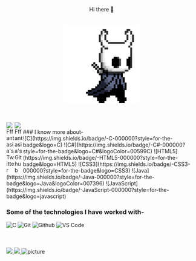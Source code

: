 <p align="center"> Hi there 👋</br></br></br>
<img src="https://raw.githubusercontent.com/TanZng/TanZng/master/assets/hollor_knight3.gif" width="200"/>
</p>
</br></br>
<a href="https://twitter.com/FRubitoo">
  <img align="left" alt="Fffantasia's Twitter" width="22px" src="https://cdn.jsdelivr.net/npm/simple-icons@v3/icons/twitter.svg" />
</a>
<a href="https://github.com/Fffantasia">
  <img align="left" alt="Fffantasia's Github" width="22px" src="https://cdn.jsdelivr.net/npm/simple-icons@v3/icons/github.svg" />
</a>
<!--<a href="https://www.instagram.com/singer_brijesh_dhanani">
  <img align="left" alt="Brijesh Dhanani" width="22px" src="https://cdn.jsdelivr.net/npm/simple-icons@v3/icons/instagram.svg" />
</a>-->
</br>
### I know more about- </br>
![C](https://img.shields.io/badge/-C-000000?style=for-the-badge&logo=C)
![C#](https://img.shields.io/badge/-C#-000000?style=for-the-badge&logo=C#&logoColor=00599C)
![HTML5](https://img.shields.io/badge/-HTML5-000000?style=for-the-badge&logo=HTML5)
![CSS3](https://img.shields.io/badge/-CSS3-000000?style=for-the-badge&logo=CSS3)
![Java](https://img.shields.io/badge/-Java-000000?style=for-the-badge&logo=Java&logoColor=007396)
![JavaScript](https://img.shields.io/badge/-JavaScript-000000?style=for-the-badge&logo=javascript)

### Some of the technologies I have worked with-</br>
![C](https://img.shields.io/badge/-C-000000?style=for-the-badge&logo=C)
![Git](http://img.shields.io/badge/-Git-000000?style=for-the-badge&logo=Git)
![Github](http://img.shields.io/badge/-Github-000000?style=for-the-badge&logo=Github&logoColor=green)
![VS Code](http://img.shields.io/badge/-VS%20Code-000000?style=for-the-badge&logo=Visual-studio-code&logoColor=blue)
</br></br></br></br>
<a href="https://github.com/Fffantasia">
  <img height="180em" src="https://github-readme-stats.vercel.app/api?username=Fffantasia&show_icons=true&title_color=8E2DE2&text_color=fff&icon_color=8E2DE2&bg_color=151515&layout=compact" />
  <img height="180em" src="https://github-readme-stats.vercel.app/api/top-langs/?username=Fffantasia&show_icons=true&title_color=8E2DE2&text_color=fff&icon_color=8E2DE2&bg_color=151515&layout=compact" />
</a>
![picture](https://raw.githubusercontent.com/saadeghi/saadeghi/master/dino.gif)
<!--
**Fffantasia/Fffantasia** is a ✨ _special_ ✨ repository because its `README.md` (this file) appears on your GitHub profile.

Here are some ideas to get you started:

- 🔭 I’m currently working on ...
- 🌱 I’m currently learning ...
- 👯 I’m looking to collaborate on ...
- 🤔 I’m looking for help with ...
- 💬 Ask me about ...
- 📫 How to reach me: ...
- 😄 Pronouns: ...
- ⚡ Fun fact: ...
-->
